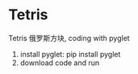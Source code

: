 # Tetris
Tetris 俄罗斯方块,
coding with pyglet
1. install pyglet: pip install pyglet
2. download code and run
